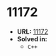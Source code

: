 # 11172

* **URL:** [11172](https://uva.onlinejudge.org/index.php?Itemid=8&category=24&option=com_onlinejudge&page=show_problem&problem=2113)
* **Solved in:**
    * `C++`
